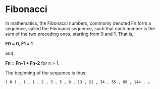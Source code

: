 # Fibonacci

In mathematics, the Fibonacci numbers, commonly denoted Fn form a sequence, called the Fibonacci sequence, such that each number is the sum of the two preceding ones, starting from 0 and 1. That is,

**F0 = 0, F1 = 1**

and

**Fn = Fn-1 + Fn-2**
for n > 1.

The beginning of the sequence is thus:

    ( 0 ) , 1 , 1 , 2 , 3 , 5 , 8 , 13 , 21 , 34 , 55 , 89 , 144 , … 
